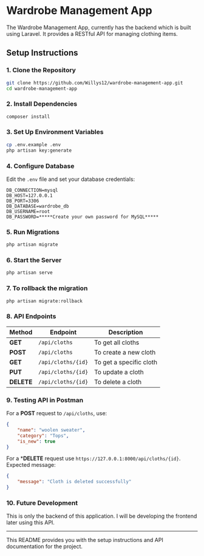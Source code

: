 # Wardrobe Management App

The Wardrobe Management App, currently has the backend which is built using Laravel. It provides a RESTful API for managing clothing items.

## Setup Instructions

### 1. Clone the Repository
```bash
git clone https://github.com/Willys12/wardrobe-management-app.git
cd wardrobe-management-app
```

### 2. Install Dependencies
```bash
composer install
```

### 3. Set Up Environment Variables
```bash
cp .env.example .env
php artisan key:generate
```

### 4. Configure Database
Edit the `.env` file and set your database credentials:
```plaintext
DB_CONNECTION=mysql
DB_HOST=127.0.0.1
DB_PORT=3306
DB_DATABASE=wardrobe_db
DB_USERNAME=root
DB_PASSWORD=*****Create your own password for MySQL*****
```

### 5. Run Migrations
```bash
php artisan migrate
```

### 6. Start the Server
```bash
php artisan serve
```
### 7. To rollback the migration
```bash
php artisan migrate:rollback
```
### 8. API Endpoints

| Method   | Endpoint           | Description             |
|----------|--------------------|-------------------------|
| **GET**  | `/api/cloths`      | To get all cloths         |
| **POST** | `/api/cloths`      | To create a new cloth      |
| **GET**  | `/api/cloths/{id}` | To get a specific cloth    |
| **PUT**  | `/api/cloths/{id}` | To update a cloth         |
| **DELETE** | `/api/cloths/{id}` | To delete a cloth         |

### 9. Testing API in Postman
For a **POST** request to `/api/cloths`, use:
```json
{
    "name": "woolen sweater",
    "category": "Tops",
    "is_new": true
}
```
For a ***DELETE** request use `https://127.0.0.1:8000/api/cloths/{id}`.
Expected message: 
```json
{
    "message": "Cloth is deleted successfully"
}
```

### 10. Future Development
This is only the backend of this application. I will be developing the frontend later using this API.

---

This README provides you with the setup instructions and API documentation for the project.

